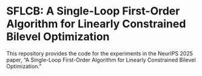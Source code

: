 # SFLCB: A Single-Loop First-Order Algorithm for Linearly Constrained Bilevel Optimization

This repository provides the code for the experiments in the NeurIPS 2025 paper, “A Single-Loop First-Order Algorithm for Linearly Constrained Bilevel Optimization.”
